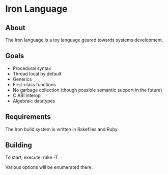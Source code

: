 # Iron Language #

## About ##

The Iron language is a toy language geared towards systems development.

## Goals ##

- Procedural syntax
- Thread local by default
- Generics
- First-class functions
- No garbage collection (though possible semantic support in the future)
- C ABI interop
- Algebraic datatypes

## Requirements ##
The Iron build system is written in Rakefiles and Ruby.

## Building ##

To start, execute:
    rake -T

Various options will be enumerated there.

